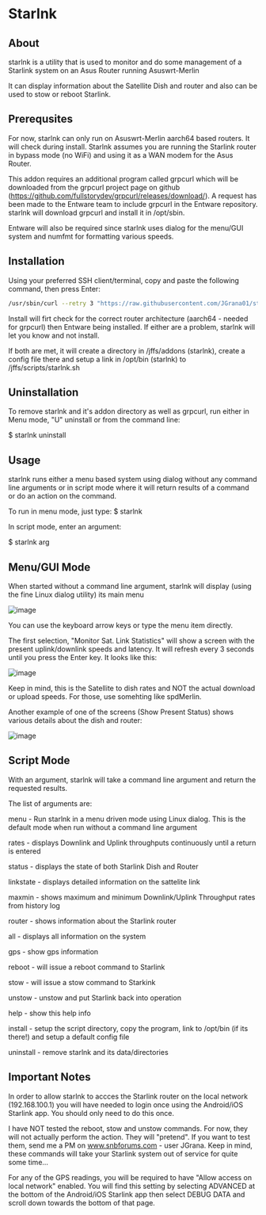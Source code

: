 # Starlnk

## About
starlnk is a utility that is used to monitor and do some management of a Starlink system on an Asus Router running Asuswrt-Merlin

It can display information about the Satellite Dish and router and also can be used to stow or reboot Starlink.

## Prerequsites

For now, starlnk can only run on Asuswrt-Merlin aarch64 based routers. It will check during install.
Starlnk assumes you are running the Starlink router in bypass mode (no WiFi) and using it as a WAN modem for the Asus Router.

This addon requires an additional program called grpcurl which will be downloaded from the grpcurl project page on github
(https://github.com/fullstorydev/grpcurl/releases/download/).
A request has been made to the Entware team to include grpcurl in the Entware repository.
starlnk will download grpcurl and install it in /opt/sbin.

Entware will also be required since starlnk uses dialog for the menu/GUI system and numfmt for formatting various speeds.

## Installation
Using your preferred SSH client/terminal, copy and paste the following command, then press Enter:

```sh
/usr/sbin/curl --retry 3 "https://raw.githubusercontent.com/JGrana01/starlnk/master/starlnk.sh" -o "/jffs/scripts/starlnk.sh" && chmod 0755 /jffs/scripts/starlnk && /jffs/scripts/starlnk install
```
Install will firt check for the correct router architecture (aarch64 - needed for grpcurl) then Entware being installed. If either are a problem, starlnk will let you know and not install.

If both are met, it will create a directory in /jffs/addons (starlnk), create a config file there and setup a link in /opt/bin (starlnk) to /jffs/scripts/starlnk.sh

## Uninstallation
To remove starlnk and it's addon directory as well as grpcurl, run either in Menu mode, "U" uninstall or from the command line:

$ starlnk uninstall

## Usage
starlnk runs either a menu based system using dialog without any command line
arguments or in script mode where it will return results of a command or do an
action on the command.

To run in menu mode, just type:
$ starlnk

In script mode, enter an argument:

$ starlnk arg

## Menu/GUI Mode
When started without a command line argument, starlnk will display (using the fine Linux dialog utility) its main menu

![image](https://github.com/JGrana01/Starlnk/assets/11652784/0b539b16-c2e1-48e7-86ec-a4f42391700c)

You can use the keyboard arrow keys or type the menu item directly.

The first selection, "Monitor Sat. Link Statistics" will show a screen with the present uplink/downlink speeds and latency. It will refresh every 3 seconds until you press the Enter key. It looks like this:

![image](https://github.com/JGrana01/Starlnk/assets/11652784/f1f6f3d6-f190-46dd-b349-986ada88bff7)

Keep in mind, this is the Satellite to dish rates and NOT the actual download or upload speeds. For those, use somehting like spdMerlin.

Another example of one of the screens (Show Present Status) shows various details about the dish and router:

![image](https://github.com/JGrana01/Starlnk/assets/11652784/45e267ae-3b36-401f-8106-bc8a5301b774)

## Script Mode

With an argument, starlnk will take a command line argument and return the requested results.

The list of arguments are:

menu    - Run starlnk in a menu driven mode using Linux dialog. This is the default
          mode when run without a command line argument

rates - displays Downlink and Uplink throughputs continuously until a return is entered

status - displays the state of both Starlink Dish and Router

linkstate - displays detailed information on the sattelite link

maxmin - shows maximum and minimum Downlink/Uplink Throughput rates from history log

router - shows information about the Starlink router

all - displays all information on the system

gps - show gps information

reboot - will issue a reboot command to Starlink

stow - will issue a stow command to Starkink

unstow - unstow and put Starlink back into operation

help - show this help info

install - setup the script directory, copy the program, link to /opt/bin (if its
                 there!) and setup a default config file

uninstall - remove starlnk and its data/directories

## Important Notes

In order to allow starlnk to accces the Starlink router on the local network (192.168.100.1) you will have needed to login once using the Android/iOS Starlink app. You should only need to do this once.

I have NOT tested the reboot, stow and unstow commands. For now, they will not actually perform the action. They will "pretend".
If you want to test them, send me a PM on www.snbforums.com - user JGrana.
Keep in mind, these commands will take your Starlink system out of service for quite some time...

For any of the GPS readings, you will be required to have "Allow access on local network" enabled. You will find this setting by selecting ADVANCED at the bottom of the Android/iOS Starlink app then select DEBUG DATA and scroll down towards the bottom of that page.

